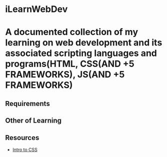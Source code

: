 # iLearnWebDev
<h1>A documented collection of my learning on web development and its associated scripting languages and programs(HTML, CSS(AND +5 FRAMEWORKS), JS(AND +5 FRAMEWORKS)</h1>

## Requirements


## Other of Learning



## Resources
- [Intro to CSS]()
